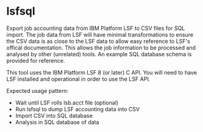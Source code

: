 # lsfsql
Export job accounting data from IBM Platform LSF to CSV files for SQL import. 
The job data from LSF will have minimal transformations to ensure the CSV data
is as close to the LSF data to allow easy reference to LSF's offical
documentation. This allows the job information to be processed and analysed by
other (unrelated) tools. An example SQL database schema is provided for
reference.

This tool uses the IBM Platform LSF 8 (or later) C API. You will need to
have LSF installed and operational in order to use the LSF API.

Expected usage pattern:
* Wait until LSF rolls lsb.acct file (optional)
* Run lsfsql to dump LSF accounting data into CSV
* Import CSV into SQL database
* Analysis in SQL database of data


